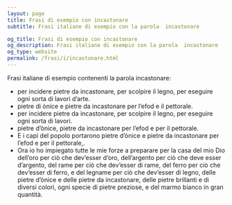 ```yaml
---
layout: page
title: Frasi di esempio con incastonare 
subtitle: Frasi italiane di esempio con la parola  incastonare

og_title: Frasi di esempio con incastonare 
og_description: Frasi italiane di esempio con la parola  incastonare
og_type: website
permalink: /frasi/i/incastonare.html
---
```


Frasi italiane di esempio contenenti la parola incastonare:


- per incidere pietre da incastonare, per scolpire il legno, per eseguire ogni sorta di lavori d’arte.
- pietre di ònice e pietre da incastonare per l’efod e il pettorale.
- per incidere pietre da incastonare, per scolpire il legno, per eseguire ogni sorta di lavori.
- pietre d’ònice, pietre da incastonare per l’efod e per il pettorale.
- E i capi del popolo portarono pietre d’ònice e pietre da incastonare per l’efod e per il pettorale,.
- Ora io ho impiegato tutte le mie forze a preparare per la casa del mio Dio dell’oro per ciò che dev’esser d’oro, dell’argento per ciò che deve esser d’argento, del rame per ciò che dev’esser di rame, del ferro per ciò che dev’esser di ferro, e del legname per ciò che dev’esser di legno, delle pietre d’ònice e delle pietre da incastonare, delle pietre brillanti e di diversi colori, ogni specie di pietre preziose, e del marmo bianco in gran quantità.
